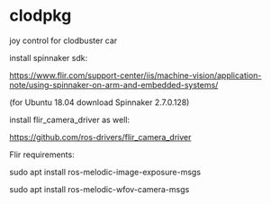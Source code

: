# clodpkg

joy control for clodbuster car

install spinnaker sdk:

https://www.flir.com/support-center/iis/machine-vision/application-note/using-spinnaker-on-arm-and-embedded-systems/

(for Ubuntu 18.04 download Spinnaker 2.7.0.128)

install flir_camera_driver as well:

https://github.com/ros-drivers/flir_camera_driver

Flir requirements:

sudo apt install ros-melodic-image-exposure-msgs 

sudo apt install ros-melodic-wfov-camera-msgs
